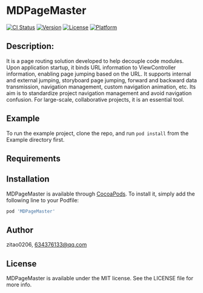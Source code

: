 # MDPageMaster

[![CI Status](https://img.shields.io/travis/zitao0206/MDPageMaster.svg?style=flat)](https://travis-ci.org/zitao0206/MDPageMaster)
[![Version](https://img.shields.io/cocoapods/v/MDPageMaster.svg?style=flat)](https://cocoapods.org/pods/MDPageMaster)
[![License](https://img.shields.io/cocoapods/l/MDPageMaster.svg?style=flat)](https://cocoapods.org/pods/MDPageMaster)
[![Platform](https://img.shields.io/cocoapods/p/MDPageMaster.svg?style=flat)](https://cocoapods.org/pods/MDPageMaster)

## Description:

It is a page routing solution developed to help decouple code modules. Upon application startup, it binds URL information to ViewController information, enabling page jumping based on the URL. It supports internal and external jumping, storyboard page jumping, forward and backward data transmission, navigation management, custom navigation animation, etc. Its aim is to standardize project navigation management and avoid navigation confusion. For large-scale, collaborative projects, it is an essential tool. 


## Example

To run the example project, clone the repo, and run `pod install` from the Example directory first.

## Requirements

## Installation

MDPageMaster is available through [CocoaPods](https://cocoapods.org). To install
it, simply add the following line to your Podfile:

```ruby
pod 'MDPageMaster'
```

## Author

zitao0206, 634376133@qq.com

## License

MDPageMaster is available under the MIT license. See the LICENSE file for more info.
